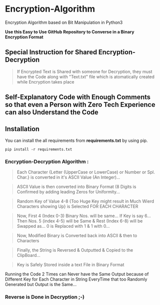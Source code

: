 # Encryption-Algorithm
Encryption Algorithm based on Bit Manipulation in Python3


**Use this Easy to Use GitHub Repository to Converse in a Binary Encryption Format**

## Special Instruction for Shared Encryption-Decryption 
> If Encrypted Text is Shared with someone for Decryption, they must have the Code along with "Text.txt" file which is atomatically created while Encryption takes place

## Self-Explanatory Code with Enough Comments so that even a Person with Zero Tech Experience can also Understand the Code

## Installation
You can install the all requirements from **requirements.txt** by using pip.

    pip install -r requirements.txt


### Encryption-Decryption Algorithm : 

> Each Character {Letter (UpperCase or LowerCase) or Number or Spl. Char.} is converted in it's ASCII Value (An Integer)...  

> ASCII Value is then converted into Binary Format (8 Digits is Confirmed by adding leading Zeros for Uniformity...  

> Random Key of Value 4-8 {Too Huge Key might result in Much Wierd Characters showing Up} is Selected FOR EACH CHARACTER  

> Now, First 4 (Index 0-3) Binary Nos. will be same... If Key is say 6... Then Nos. 5 (index 4-5) will be Same & Rest (Index 6-8) will be Swapped as... 0 is Replaced with 1 & 1 with 0...  

> Now, Modified Binary is Converted back into ASCII & then to Characters  

> Finally, the String is Reversed & Outputted & Copied to the ClipBoard...  

> Key is Safely Stored inside a text File in Binary Format  

Running the Code 2 Times can Never have the Same Output because of Different Key for Each Character in String EveryTime that too Randomly Generated but Output is the Same...

### Reverse is Done in Decryption ;-)
